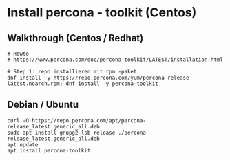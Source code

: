# Install percona - toolkit (Centos) 

## Walkthrough (Centos / Redhat) 

```
# Howto 
# https://www.percona.com/doc/percona-toolkit/LATEST/installation.html

# Step 1: repo installieren mit rpm -paket 
dnf install -y https://repo.percona.com/yum/percona-release-latest.noarch.rpm; dnf install -y percona-toolkit
```

## Debian / Ubuntu 

```
curl -O https://repo.percona.com/apt/percona-release_latest.generic_all.deb
sudo apt install gnupg2 lsb-release ./percona-release_latest.generic_all.deb
apt update
apt install percona-toolkit 


```
